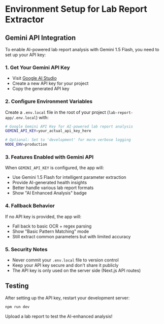 # Environment Setup for Lab Report Extractor

## Gemini API Integration

To enable AI-powered lab report analysis with Gemini 1.5 Flash, you need to set up your API key:

### 1. Get Your Gemini API Key
- Visit [Google AI Studio](https://makersuite.google.com/app/apikey)
- Create a new API key for your project
- Copy the generated API key

### 2. Configure Environment Variables
Create a `.env.local` file in the root of your project (`lab-report-app/.env.local`) with:

```bash
# Google Gemini API Key for AI-powered lab report analysis
GEMINI_API_KEY=your_actual_api_key_here

# Optional: Set to 'development' for more verbose logging
NODE_ENV=production
```

### 3. Features Enabled with Gemini API
When `GEMINI_API_KEY` is configured, the app will:
- Use Gemini 1.5 Flash for intelligent parameter extraction
- Provide AI-generated health insights
- Better handle various lab report formats
- Show "AI Enhanced Analysis" badge

### 4. Fallback Behavior
If no API key is provided, the app will:
- Fall back to basic OCR + regex parsing
- Show "Basic Pattern Matching" mode
- Still extract common parameters but with limited accuracy

### 5. Security Notes
- Never commit your `.env.local` file to version control
- Keep your API key secure and don't share it publicly
- The API key is only used on the server side (Next.js API routes)

## Testing
After setting up the API key, restart your development server:
```bash
npm run dev
```

Upload a lab report to test the AI-enhanced analysis! 